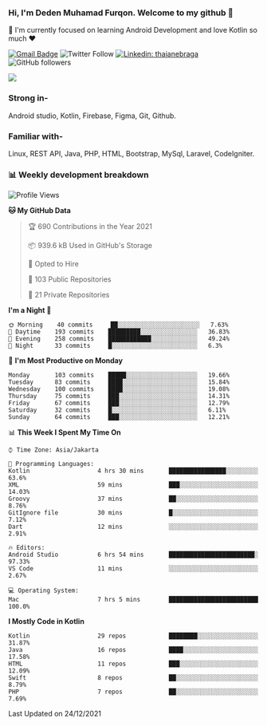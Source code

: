 ### Hi, I'm Deden Muhamad Furqon. Welcome to my github 👋

<!--
**furqoncreative/furqoncreative** is a ✨ _special_ ✨ repository because its `README.md` (this file) appears on your GitHub profile.

Here are some ideas to get you started:

- 🔭 I’m currently working on ...
- 👯 I’m looking to collaborate on ...
- 🤔 I’m looking for help with ...
- 💬 Ask me about ...
- 📫 How to reach me: ...
- 😄 Pronouns: ...
- ⚡ Fun fact: ...
-->

  🌱 I'm currently focused on learning Android Development and love Kotlin so much ❤ 

[![Gmail Badge](https://img.shields.io/badge/-furqoncreative24@gmail.com-c14438?style=flat-square&logo=Gmail&logoColor=white&link=mailto:furqoncreative24@gmail.com)](mailto:furqoncreative24@gmail.com)
![Twitter Follow](https://img.shields.io/twitter/follow/furqoncreative?label=Follow)
[![Linkedin: thaianebraga](https://img.shields.io/badge/-Deden_Muhamad_Furqon-blue?style=flat-square&logo=Linkedin&logoColor=white&link=https://www.linkedin.com/in/anmol-p-singh/)](https://www.linkedin.com/in/furqoncreative/)
![GitHub followers](https://img.shields.io/github/followers/furqoncreative?label=Follow&style=social)

<img src="https://github-readme-stats.sera5-dev.vercel.app/api?username=furqoncreative&hide=stars&show_icons=true&count_private=true&include_all_commits=true&title_color=#008080&icon_color=#008080&hide_border=true" width="">

### Strong in-

Android studio, Kotlin, Firebase, Figma, Git, Github.

### Familiar with-
Linux, REST API, Java, PHP, HTML, Bootstrap, MySql, Laravel, CodeIgniter.

### 📊 Weekly development breakdown

<!--START_SECTION:waka-->
![Profile Views](http://img.shields.io/badge/Profile%20Views-1-blue)

**🐱 My GitHub Data** 

> 🏆 690 Contributions in the Year 2021
 > 
> 📦 939.6 kB Used in GitHub's Storage 
 > 
> 💼 Opted to Hire
 > 
> 📜 103 Public Repositories 
 > 
> 🔑 21 Private Repositories  
 > 
**I'm a Night 🦉** 

```text
🌞 Morning    40 commits     ██░░░░░░░░░░░░░░░░░░░░░░░   7.63% 
🌆 Daytime    193 commits    █████████░░░░░░░░░░░░░░░░   36.83% 
🌃 Evening    258 commits    ████████████░░░░░░░░░░░░░   49.24% 
🌙 Night      33 commits     █░░░░░░░░░░░░░░░░░░░░░░░░   6.3%

```
📅 **I'm Most Productive on Monday** 

```text
Monday       103 commits    █████░░░░░░░░░░░░░░░░░░░░   19.66% 
Tuesday      83 commits     ████░░░░░░░░░░░░░░░░░░░░░   15.84% 
Wednesday    100 commits    ████░░░░░░░░░░░░░░░░░░░░░   19.08% 
Thursday     75 commits     ███░░░░░░░░░░░░░░░░░░░░░░   14.31% 
Friday       67 commits     ███░░░░░░░░░░░░░░░░░░░░░░   12.79% 
Saturday     32 commits     █░░░░░░░░░░░░░░░░░░░░░░░░   6.11% 
Sunday       64 commits     ███░░░░░░░░░░░░░░░░░░░░░░   12.21%

```


📊 **This Week I Spent My Time On** 

```text
⌚︎ Time Zone: Asia/Jakarta

💬 Programming Languages: 
Kotlin                   4 hrs 30 mins       ████████████████░░░░░░░░░   63.6% 
XML                      59 mins             ███░░░░░░░░░░░░░░░░░░░░░░   14.03% 
Groovy                   37 mins             ██░░░░░░░░░░░░░░░░░░░░░░░   8.76% 
GitIgnore file           30 mins             █░░░░░░░░░░░░░░░░░░░░░░░░   7.12% 
Dart                     12 mins             ░░░░░░░░░░░░░░░░░░░░░░░░░   2.91%

🔥 Editors: 
Android Studio           6 hrs 54 mins       ████████████████████████░   97.33% 
VS Code                  11 mins             ░░░░░░░░░░░░░░░░░░░░░░░░░   2.67%

💻 Operating System: 
Mac                      7 hrs 5 mins        █████████████████████████   100.0%

```

**I Mostly Code in Kotlin** 

```text
Kotlin                   29 repos            ████████░░░░░░░░░░░░░░░░░   31.87% 
Java                     16 repos            ████░░░░░░░░░░░░░░░░░░░░░   17.58% 
HTML                     11 repos            ███░░░░░░░░░░░░░░░░░░░░░░   12.09% 
Swift                    8 repos             ██░░░░░░░░░░░░░░░░░░░░░░░   8.79% 
PHP                      7 repos             ██░░░░░░░░░░░░░░░░░░░░░░░   7.69%

```



 Last Updated on 24/12/2021
<!--END_SECTION:waka-->
